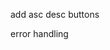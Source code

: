<!-- If you add or delete a comment, it ruins the limit.
also add page nums to comments -->

<!-- In commits, delete a comment using optimisic rendering, but changed length of comments. -->

<!-- comments dont go down as they are deleted -->

<!-- if on page 6, then sort by 100, no articles also happens for comments -->

<!-- broken article voting -->

<!-- nav buttons dont show on all articles the /:topic path (only happens if article has less thns 10 comments) -->

<!-- aerticles with no comments show a button (not bug, no nav buttons if less than 10 comments) -->

<!-- if you go to 20 comments and then go back to 10, there is no nav buttons (only in comments, not in articles) -->

<!-- can delete other poeples comments -->

add asc desc buttons

error handling

<!-- comments are different between main page and individual article -->
